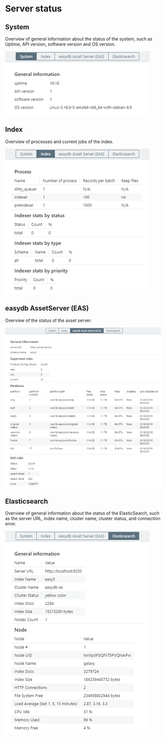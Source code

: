 # Server status

## System

Overview of general information about the status of the system, such as Uptime, API version, software version and OS version.

![](status_system.png)

## Index

Overview of processes and current jobs of the index.

![](status_index.png)

## easydb AssetServer (EAS)

Overview of the status of the asset server.

![](status_eas.png)

## Elasticsearch

Overview of general information about the status of the ElasticSearch, such as the server URL, index name, cluster name, cluster status, and connection error.

![](status_search.png)
